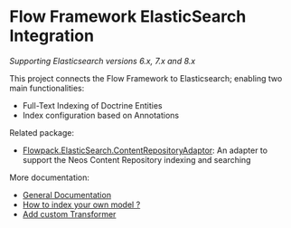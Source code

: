 # Flow Framework ElasticSearch Integration

_Supporting Elasticsearch versions 6.x, 7.x and 8.x_

This project connects the Flow Framework to Elasticsearch; enabling two main functionalities:

- Full-Text Indexing of Doctrine Entities
- Index configuration based on Annotations

Related package:

- [Flowpack.ElasticSearch.ContentRepositoryAdaptor](https://github.com/Flowpack/Flowpack.ElasticSearch.ContentRepositoryAdaptor): An adapter to support the Neos Content Repository
  indexing and searching

More documentation:

- [General Documentation](Documentation/Index.rst)
- [How to index your own model ?](Documentation/Indexer.rst)
- [Add custom Transformer](Documentation/Indexer.rst)
